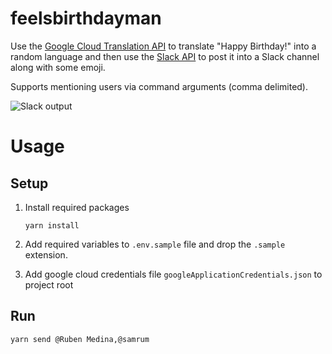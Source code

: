 # feelsbirthdayman

Use the [Google Cloud Translation API](https://cloud.google.com/translate/docs/) to translate "Happy Birthday!" into a random language and then use the [Slack API](https://api.slack.com/) to post it into a Slack channel along with some emoji.

Supports mentioning users via command arguments (comma delimited).

![Slack output](https://i.imgur.com/JwavnB5.png)

# Usage

## Setup

1.  Install required packages

        yarn install

1.  Add required variables to `.env.sample` file and drop the `.sample` extension.
1.  Add google cloud credentials file `googleApplicationCredentials.json` to project root

## Run

    yarn send @Ruben Medina,@samrum

